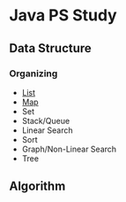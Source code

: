 # Java PS Study
## Data Structure
### Organizing
- [List](https://github.com/nanami-tomoe/JavaPS/blob/master/DataStructure/List.md)
- [Map](https://github.com/nanami-tomoe/JavaPS/blob/master/DataStructure/Map.md)
- Set
- Stack/Queue
- Linear Search
- Sort
- Graph/Non-Linear Search
- Tree
## Algorithm